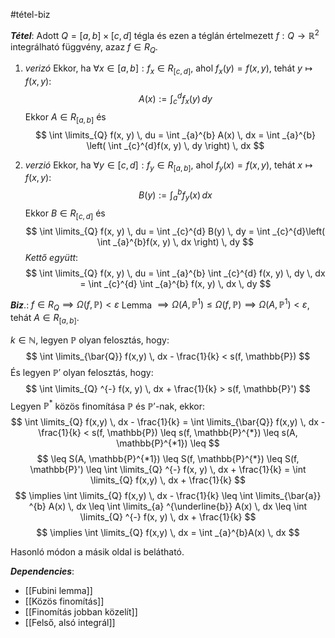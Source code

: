 #tétel-biz 

***Tétel***: Adott $Q = [a, b] \times [c,d]$ tégla és ezen a téglán értelmezett $f: Q \to \mathbb{R}^{2}$ integrálható függvény, azaz $f \in R_{Q}$.

1. *verizó*
Ekkor, ha $\forall x \in [a, b]: f_{x} \in R_{[c, d]}$, ahol $f_{x}(y) = f(x, y)$, tehát $y \mapsto f(x, y)$:
$$
A(x) := \int _{c}^{d} f_{x}(y) \, dy
$$
Ekkor $A \in R_{[a, b]}$ és
$$
\int \limits_{Q} f(x, y) \, du = \int _{a}^{b} A(x) \, dx = \int _{a}^{b} \left( \int _{c}^{d}f(x, y) \, dy  \right)  \, dx  
$$

2. *verzió*
Ekkor, ha $\forall y \in [c, d] : f_{y} \in R_{[a, b]}$, ahol $f_{y}(x) = f(x, y)$, tehát $x \mapsto f(x, y)$:
$$
B(y) := \int _{a}^{b} f_{y}(x) \, dx 
$$
Ekkor $B \in R_{[c, d]}$ és
$$
\int \limits_{Q} f(x, y) \, du = \int _{c}^{d} B(y) \, dy = \int _{c}^{d}\left( \int _{a}^{b}f(x, y) \, dx  \right)  \, dy   
$$
*Kettő együtt*:
$$
\int \limits_{Q} f(x, y) \, du = \int _{a}^{b} \int _{c}^{d} f(x, y) \, dy  \, dx = \int _{c}^{d} \int _{a}^{b} f(x, y) \, dx  \, dy   
$$


***Biz***.: 
$f \in R_{Q} \implies \Omega(f, \mathbb{P}) < \varepsilon$
Lemma $\implies \Omega (A, \mathbb{P}^{1}) \leq \Omega(f, \mathbb{P}) \implies \Omega(A, \mathbb{P}^{1}) < \varepsilon$, tehát $A \in R_{[a, b]}$.

$k \in \mathbb{N}$, legyen $\mathbb{P}$ olyan felosztás, hogy:
$$
\int \limits_{\bar{Q}} f(x,y) \, dx - \frac{1}{k} < s(f, \mathbb{P})
$$
És legyen $\mathbb{P}'$ olyan felosztás, hogy:
$$
\int \limits_{Q} ^{-} f(x, y) \, dx + \frac{1}{k} > s(f, \mathbb{P}') 
$$
Legyen $\mathbb{P}^{*}$ közös finomítása $\mathbb{P}$ és $\mathbb{P}'$-nak, ekkor:
$$
\int \limits_{Q} f(x,y) \, dx - \frac{1}{k} = \int \limits_{\bar{Q}} f(x,y) \, dx - \frac{1}{k} < s(f, \mathbb{P}) \leq s(f, \mathbb{P}^{*}) \leq s(A, \mathbb{P}^{*1}) \leq
$$
$$
\leq S(A, \mathbb{P}^{*1}) \leq S(f, \mathbb{P}^{*}) \leq S(f, \mathbb{P}') \leq \int \limits_{Q} ^{-} f(x, y) \, dx + \frac{1}{k} = \int \limits_{Q} f(x,y) \, dx + \frac{1}{k} 
$$
$$
\implies \int \limits_{Q} f(x,y) \, dx - \frac{1}{k} \leq \int \limits_{\bar{a}} ^{b} A(x) \, dx \leq \int \limits_{a} ^{\underline{b}} A(x)  \, dx \leq \int \limits_{Q} ^{-} f(x, y) \, dx + \frac{1}{k} 
$$
$$
\implies \int \limits_{Q} f(x,y) \, dx = \int _{a}^{b}A(x) \, dx  
$$

Hasonló módon a másik oldal is belátható.


***Dependencies***:
- [[Fubini lemma]]
- [[Közös finomítás]]
- [[Finomítás jobban közelít]]
- [[Felső, alsó integrál]]